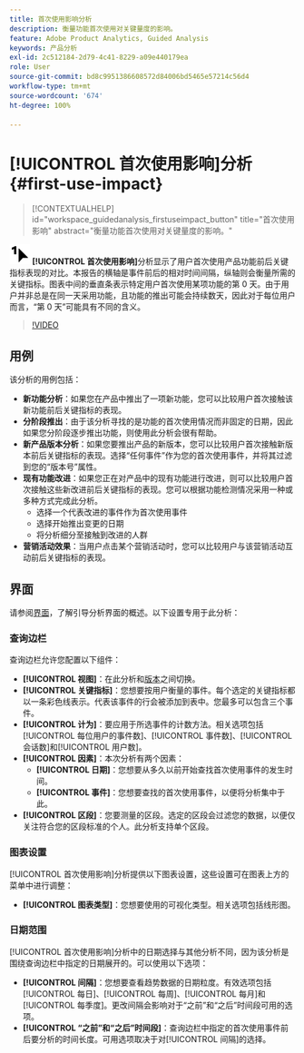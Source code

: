 ```yaml
---
title: 首次使用影响分析
description: 衡量功能首次使用对关键量度的影响。
feature: Adobe Product Analytics, Guided Analysis
keywords: 产品分析
exl-id: 2c512184-2d79-4c41-8229-a09e440179ea
role: User
source-git-commit: bd8c9951386608572d84006bd5465e57214c56d4
workflow-type: tm+mt
source-wordcount: '674'
ht-degree: 100%

---
```


# [!UICONTROL 首次使用影响]分析 {#first-use-impact}

<!-- markdownlint-disable MD034 -->

>[!CONTEXTUALHELP]
>id="workspace_guidedanalysis_firstuseimpact_button"
>title="首次使用影响"
>abstract="衡量功能首次使用对关键量度的影响。"

<!-- markdownlint-enable MD034 -->

![FirstUse](/help/assets/icons/FirstUse.svg) **[!UICONTROL 首次使用影响]**&#x200B;分析显示了用户首次使用产品功能前后关键指标表现的对比。本报告的横轴是事件前后的相对时间间隔，纵轴则会衡量所需的关键指标。图表中间的垂直条表示特定用户首次使用某项功能的第 0 天。由于用户并非总是在同一天采用功能，且功能的推出可能会持续数天，因此对于每位用户而言，“第 0 天”可能具有不同的含义。


>[!VIDEO](https://video.tv.adobe.com/v/3421661/?quality=12&learn=on)


## 用例

该分析的用例包括：

* **新功能分析**：如果您在产品中推出了一项新功能，您可以比较用户首次接触该新功能前后关键指标的表现。
* **分阶段推出**：由于该分析寻找的是功能的首次使用情况而非固定的日期，因此如果您分阶段逐步推出功能，则使用此分析会很有帮助。
* **新产品版本分析**：如果您要推出产品的新版本，您可以比较用户首次接触新版本前后关键指标的表现。选择“任何事件”作为您的首次使用事件，并将其过滤到您的“版本号”属性。
* **现有功能改进**：如果您正在对产品中的现有功能进行改进，则可以比较用户首次接触这些新改进前后关键指标的表现。您可以根据功能检测情况采用一种或多种方式完成此分析。
   * 选择一个代表改进的事件作为首次使用事件
   * 选择开始推出变更的日期
   * 将分析细分至接触到改进的人群
* **营销活动效果**：当用户点击某个营销活动时，您可以比较用户与该营销活动互动前后关键指标的表现。

## 界面

请参阅[界面](../overview.md#interface)，了解引导分析界面的概述。以下设置专用于此分析：

### 查询边栏

查询边栏允许您配置以下组件：

* **[!UICONTROL 视图]**：在此分析和[版本](release-impact.md)之间切换。
* **[!UICONTROL 关键指标]**：您想要按用户衡量的事件。每个选定的关键指标都以一条彩色线表示。代表该事件的行会被添加到表中。您最多可以包含三个事件。
* **[!UICONTROL 计为]**：要应用于所选事件的计数方法。相关选项包括[!UICONTROL 每位用户的事件数]、[!UICONTROL 事件数]、[!UICONTROL 会话数]和[!UICONTROL 用户数]。
* **[!UICONTROL 因素]**：本次分析有两个因素：
   * **[!UICONTROL 日期]**：您想要从多久以前开始查找首次使用事件的发生时间。
   * **[!UICONTROL 事件]**：您想要查找的首次使用事件，以便将分析集中于此。
* **[!UICONTROL 区段]**：您要测量的区段。选定的区段会过滤您的数据，以便仅关注符合您的区段标准的个人。此分析支持单个区段。

### 图表设置

[!UICONTROL 首次使用影响]分析提供以下图表设置，这些设置可在图表上方的菜单中进行调整：

* **[!UICONTROL 图表类型]**：您想要使用的可视化类型。相关选项包括线形图。

### 日期范围

 [!UICONTROL 首次使用影响]分析中的日期选择与其他分析不同，因为该分析是围绕查询边栏中指定的日期展开的。可以使用以下选项：

* **[!UICONTROL 间隔]**：您想要查看趋势数据的日期粒度。有效选项包括[!UICONTROL 每日]、[!UICONTROL 每周]、[!UICONTROL 每月]和[!UICONTROL 每季度]。更改间隔会影响对于“之前”和“之后”时间段可用的选项。
* **[!UICONTROL “之前”和“之后”时间段]**：查询边栏中指定的首次使用事件前后要分析的时间长度。可用选项取决于对[!UICONTROL 间隔]的选择。

<!--
## Example

See below for an example of the analysis.

![First use impact](../assets/first-use-impact.png)

-->
